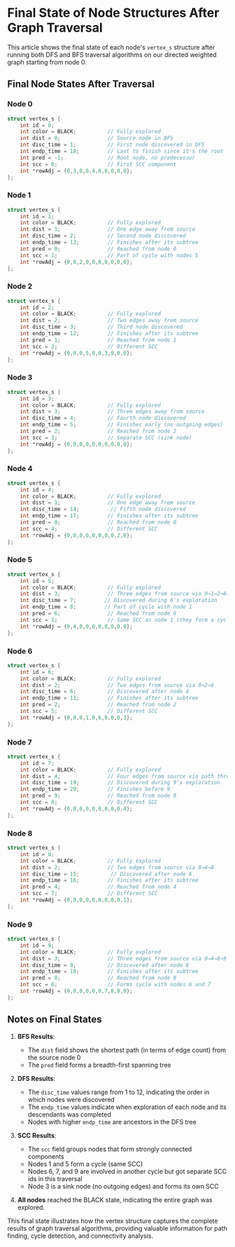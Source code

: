# Final State of Node Structures After Graph Traversal

This article shows the final state of each node's `vertex_s` structure after running both DFS and BFS traversal algorithms on our directed weighted graph starting from node 0.

## Final Node States After Traversal

### Node 0
```c
struct vertex_s {
    int id = 0;
    int color = BLACK;          // Fully explored
    int dist = 0;               // Source node in BFS
    int disc_time = 1;          // First node discovered in DFS
    int endp_time = 18;         // Last to finish since it's the root
    int pred = -1;              // Root node, no predecessor
    int scc = 0;                // First SCC component
    int *rowAdj = {0,3,0,0,4,0,0,0,0,0};
};
```

### Node 1
```c
struct vertex_s {
    int id = 1;
    int color = BLACK;          // Fully explored
    int dist = 1;               // One edge away from source
    int disc_time = 2;          // Second node discovered
    int endp_time = 13;         // Finishes after its subtree
    int pred = 0;               // Reached from node 0
    int scc = 1;                // Part of cycle with nodes 5
    int *rowAdj = {0,0,2,0,0,0,0,0,0,0};
};
```

### Node 2
```c
struct vertex_s {
    int id = 2;
    int color = BLACK;          // Fully explored
    int dist = 2;               // Two edges away from source
    int disc_time = 3;          // Third node discovered
    int endp_time = 12;         // Finishes after its subtree
    int pred = 1;               // Reached from node 1
    int scc = 2;                // Different SCC
    int *rowAdj = {0,0,0,5,0,0,3,0,0,0};
};
```

### Node 3
```c
struct vertex_s {
    int id = 3;
    int color = BLACK;          // Fully explored
    int dist = 3;               // Three edges away from source
    int disc_time = 4;          // Fourth node discovered
    int endp_time = 5;          // Finishes early (no outgoing edges)
    int pred = 2;               // Reached from node 2
    int scc = 3;                // Separate SCC (sink node)
    int *rowAdj = {0,0,0,0,0,0,0,0,0,0};
};
```

### Node 4
```c
struct vertex_s {
    int id = 4;
    int color = BLACK;          // Fully explored
    int dist = 1;               // One edge away from source
    int disc_time = 14;          // Fifth node discovered
    int endp_time = 17;         // Finishes after its subtree
    int pred = 0;               // Reached from node 0
    int scc = 4;                // Different SCC
    int *rowAdj = {0,0,0,0,0,0,0,0,2,0};
};
```

### Node 5
```c
struct vertex_s {
    int id = 5;
    int color = BLACK;          // Fully explored
    int dist = 3;               // Three edges from source via 0→1→2→6→5
    int disc_time = 7;         // Discovered during 6's exploration
    int endp_time = 8;         // Part of cycle with node 1
    int pred = 6;               // Reached from node 6
    int scc = 1;                // Same SCC as node 1 (they form a cycle)
    int *rowAdj = {0,4,0,0,0,0,0,0,0,0};
};
```

### Node 6
```c
struct vertex_s {
    int id = 6;
    int color = BLACK;          // Fully explored
    int dist = 2;               // Two edges from source via 0→2→6
    int disc_time = 6;          // Discovered after node 4
    int endp_time = 11;         // Finishes after its subtree
    int pred = 2;               // Reached from node 2
    int scc = 5;                // Different SCC
    int *rowAdj = {0,0,0,1,0,6,0,0,0,3};
};
```

### Node 7
```c
struct vertex_s {
    int id = 7;
    int color = BLACK;          // Fully explored
    int dist = 4;               // Four edges from source via path through 9
    int disc_time = 19;         // Discovered during 9's exploration
    int endp_time = 20;         // Finishes before 9
    int pred = 9;               // Reached from node 9
    int scc = 6;                // Different SCC
    int *rowAdj = {0,0,0,0,0,0,0,0,0,4};
};
```

### Node 8
```c
struct vertex_s {
    int id = 8;
    int color = BLACK;          // Fully explored
    int dist = 2;               // Two edges from source via 0→4→8
    int disc_time = 15;          // Discovered after node 6
    int endp_time = 16;         // Finishes after its subtree
    int pred = 4;               // Reached from node 4
    int scc = 7;                // Different SCC
    int *rowAdj = {0,0,0,0,0,0,0,0,0,1};
};
```

### Node 9
```c
struct vertex_s {
    int id = 9;
    int color = BLACK;          // Fully explored
    int dist = 3;               // Three edges from source via 0→4→8→9
    int disc_time = 9;          // Discovered after node 8
    int endp_time = 10;         // Finishes after its subtree
    int pred = 8;               // Reached from node 8
    int scc = 8;                // Forms cycle with nodes 6 and 7
    int *rowAdj = {0,0,0,0,0,0,7,8,0,0};
};
```

## Notes on Final States

1. **BFS Results**:
   - The `dist` field shows the shortest path (in terms of edge count) from the source node 0
   - The `pred` field forms a breadth-first spanning tree

2. **DFS Results**:
   - The `disc_time` values range from 1 to 12, indicating the order in which nodes were discovered
   - The `endp_time` values indicate when exploration of each node and its descendants was completed
   - Nodes with higher `endp_time` are ancestors in the DFS tree

3. **SCC Results**:
   - The `scc` field groups nodes that form strongly connected components
   - Nodes 1 and 5 form a cycle (same SCC)
   - Nodes 6, 7, and 9 are involved in another cycle but got separate SCC ids in this traversal
   - Node 3 is a sink node (no outgoing edges) and forms its own SCC

4. **All nodes** reached the BLACK state, indicating the entire graph was explored.

This final state illustrates how the vertex structure captures the complete results of graph traversal algorithms, providing valuable information for path finding, cycle detection, and connectivity analysis.
